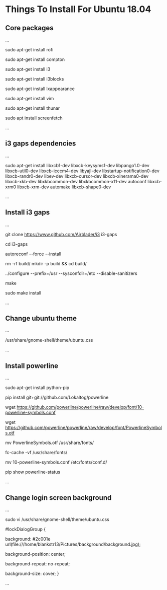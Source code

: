 # Things To Install For Ubuntu 18.04 

## Core packages
...

sudo apt-get install rofi

sudo apt-get install compton

sudo apt-get install i3

sudo apt-get install i3blocks

sudo apt-get install lxappearance

sudo apt-get install vim

sudo apt-get install thunar

sudo apt install screenfetch

...

## i3 gaps dependencies
...

sudo apt-get install libxcb1-dev libxcb-keysyms1-dev libpango1.0-dev libxcb-util0-dev libxcb-icccm4-dev libyajl-dev libstartup-notification0-dev libxcb-randr0-dev libev-dev libxcb-cursor-dev libxcb-xinerama0-dev libxcb-xkb-dev libxkbcommon-dev libxkbcommon-x11-dev autoconf libxcb-xrm0 libxcb-xrm-dev automake libxcb-shape0-dev

...

## Install i3 gaps
...

git clone https://www.github.com/Airblader/i3 i3-gaps

cd i3-gaps

autoreconf --force --install

rm -rf build/
mkdir -p build && cd build/

../configure --prefix=/usr --sysconfdir=/etc --disable-sanitizers

make 

sudo make install

...


## Change ubuntu theme
...

/usr/share/gnome-shell/theme/ubuntu.css

...

## Install powerline
...

sudo apt-get install python-pip

pip install git+git://github.com/Lokaltog/powerline

wget https://github.com/powerline/powerline/raw/develop/font/10-powerline-symbols.conf

wget https://github.com/powerline/powerline/raw/develop/font/PowerlineSymbols.otf

mv PowerlineSymbols.otf /usr/share/fonts/

fc-cache -vf /usr/share/fonts/

mv 10-powerline-symbols.conf /etc/fonts/conf.d/

pip show powerline-status

...

## Change login screen background
...

sudo vi /usr/share/gnome-shell/theme/ubuntu.css

\#lockDialogGroup {

background: #2c001e url(file:///home/blankstr13/Pictures/background/background.jpg);

background-position: center;

background-repeat: no-repeat;

background-size: cover; }

...


